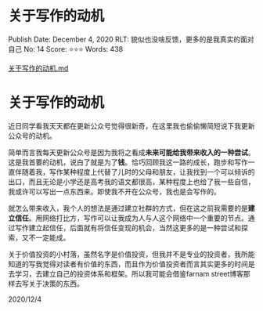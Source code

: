 # 关于写作的动机

Publish Date: December 4, 2020
RLT: 貌似也没啥反馈，更多的是我真实的面对自己
No: 14
Score: ⭐️⭐️⭐️
Words: 438

[关于写作的动机.md](%E5%85%B3%E4%BA%8E%E5%86%99%E4%BD%9C%E7%9A%84%E5%8A%A8%E6%9C%BA%204de35999130e488bb853677f0437f40f.md)

# 关于写作的动机

近日同学看我天天都在更新公众号觉得很新奇，在这里我也偷偷懒简短说下我更新公众号的动机。

简单而言我每天更新公众号是因为我将之看成**未来可能给我带来收入的一种尝试**。这是我首要的动机，说白了就是为了**钱**。恰巧回顾我这一路的成长，跑步和写作一直伴随着我，写作某种程度上代替了儿时的父母和朋友，让我找到一个可以倾诉的出口，而且无论是小学还是高考我的语文都很高，某种程度上也给了我一些自信，我或许可以写出一点东西来。即使我不开在公众号，我也是会写作的。

就怎么带来收入，我个人的想法是通过建立社群的方式，但在这之前我需要的是**建立信任**。用网络打比方，写作可以让我成为人与人这个网络中一个重要的节点。通过写作建立起信任，后面就有将信任变现的机会，当然这更多的是一种尝试和探索，又不一定能成。

关于价值投资的小村落，虽然名字是价值投资，但我并不是专业的投资者，我所能知道的写我觉得对读者有价值的东西，而且作为价值投资者而言其实更多的时间是去学习，去建立自己的投资体系和框架。所以我可能会借鉴farnam street博客那样去写关于决策的东西。

2020/12/4